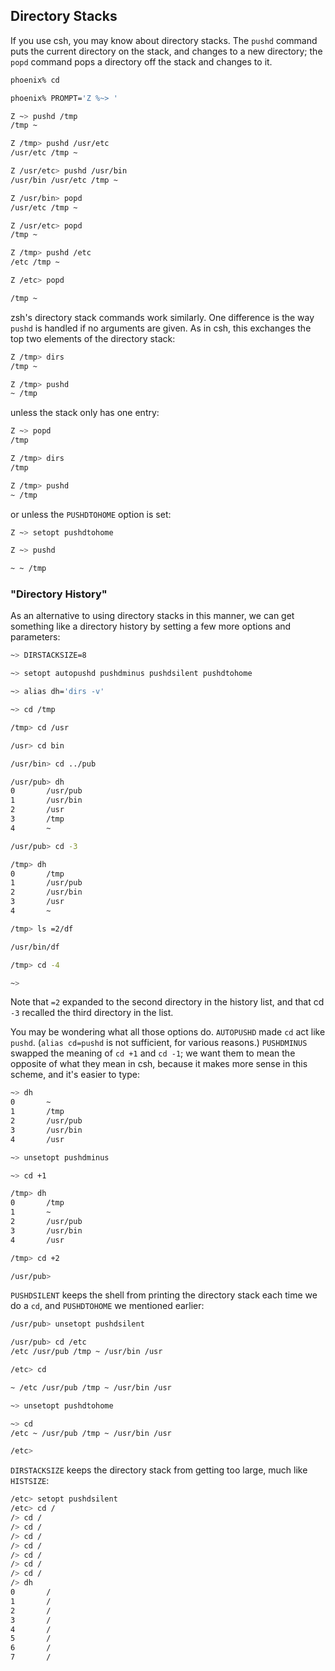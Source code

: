 ## Directory Stacks

If you use csh, you may know about directory stacks. The `pushd` command puts
the current directory on the stack, and changes to a new directory; the `popd`
command pops a directory off the stack and changes to it.

```bash
phoenix% cd

phoenix% PROMPT='Z %~> '

Z ~> pushd /tmp
/tmp ~

Z /tmp> pushd /usr/etc
/usr/etc /tmp ~

Z /usr/etc> pushd /usr/bin
/usr/bin /usr/etc /tmp ~

Z /usr/bin> popd
/usr/etc /tmp ~

Z /usr/etc> popd
/tmp ~

Z /tmp> pushd /etc
/etc /tmp ~

Z /etc> popd

/tmp ~
```

zsh's directory stack commands work similarly. One difference is the way `pushd`
is handled if no arguments are given. As in csh, this exchanges the top two
elements of the directory stack:

```bash
Z /tmp> dirs
/tmp ~

Z /tmp> pushd
~ /tmp
```

unless the stack only has one entry:

```bash
Z ~> popd
/tmp

Z /tmp> dirs
/tmp

Z /tmp> pushd
~ /tmp
```

or unless the `PUSHDTOHOME` option is set:

```bash
Z ~> setopt pushdtohome

Z ~> pushd

~ ~ /tmp
```

### "Directory History"

As an alternative to using directory stacks in this manner, we can get something
like a directory history by setting a few more options and parameters:

```bash
~> DIRSTACKSIZE=8

~> setopt autopushd pushdminus pushdsilent pushdtohome

~> alias dh='dirs -v'

~> cd /tmp

/tmp> cd /usr

/usr> cd bin

/usr/bin> cd ../pub

/usr/pub> dh
0       /usr/pub
1       /usr/bin
2       /usr
3       /tmp
4       ~

/usr/pub> cd -3

/tmp> dh
0       /tmp
1       /usr/pub
2       /usr/bin
3       /usr
4       ~

/tmp> ls =2/df

/usr/bin/df

/tmp> cd -4

~>
```

Note that `=2` expanded to the second directory in the history list, and that cd
`-3` recalled the third directory in the list.

You may be wondering what all those options do. `AUTOPUSHD` made `cd` act like
`pushd`. (`alias cd=pushd` is not sufficient, for various reasons.) `PUSHDMINUS`
swapped the meaning of `cd +1` and `cd -1`; we want them to mean the opposite of
what they mean in csh, because it makes more sense in this scheme, and it's
easier to type:

```bash
~> dh
0       ~
1       /tmp
2       /usr/pub
3       /usr/bin
4       /usr

~> unsetopt pushdminus

~> cd +1

/tmp> dh
0       /tmp
1       ~
2       /usr/pub
3       /usr/bin
4       /usr

/tmp> cd +2

/usr/pub>
```

`PUSHDSILENT` keeps the shell from printing the directory stack each time we do
a `cd`, and `PUSHDTOHOME` we mentioned earlier:

```bash
/usr/pub> unsetopt pushdsilent

/usr/pub> cd /etc
/etc /usr/pub /tmp ~ /usr/bin /usr

/etc> cd

~ /etc /usr/pub /tmp ~ /usr/bin /usr

~> unsetopt pushdtohome

~> cd
/etc ~ /usr/pub /tmp ~ /usr/bin /usr

/etc>
```

`DIRSTACKSIZE` keeps the directory stack from getting too large, much like
`HISTSIZE`:

```bash
/etc> setopt pushdsilent
/etc> cd /
/> cd /
/> cd /
/> cd /
/> cd /
/> cd /
/> cd /
/> cd /
/> dh
0       /
1       /
2       /
3       /
4       /
5       /
6       /
7       /
```
